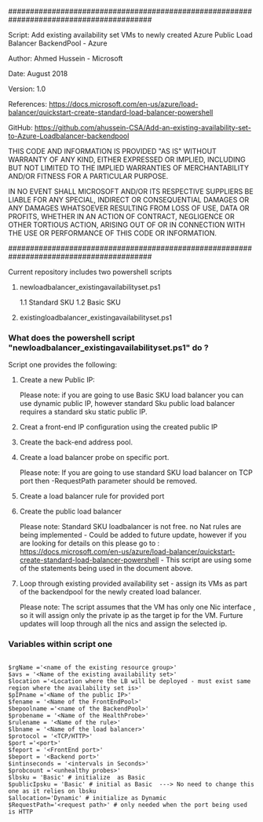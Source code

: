  
#########################################################################################

 Script: Add existing availability set VMs to newly created Azure Public Load Balancer BackendPool - Azure

 Author: Ahmed Hussein - Microsoft 
 
 Date: August 2018
 
 Version: 1.0
 
 References: https://docs.microsoft.com/en-us/azure/load-balancer/quickstart-create-standard-load-balancer-powershell
 
 GitHub: https://github.com/ahussein-CSA/Add-an-existing-availability-set-to-Azure-Loadbalancer-backendpool

 THIS CODE AND INFORMATION IS PROVIDED "AS IS" WITHOUT WARRANTY OF
 ANY KIND, EITHER EXPRESSED OR IMPLIED, INCLUDING BUT NOT LIMITED TO
 THE IMPLIED WARRANTIES OF MERCHANTABILITY AND/OR FITNESS FOR A
 PARTICULAR PURPOSE.

 IN NO EVENT SHALL MICROSOFT AND/OR ITS RESPECTIVE SUPPLIERS BE
 LIABLE FOR ANY SPECIAL, INDIRECT OR CONSEQUENTIAL DAMAGES OR ANY
 DAMAGES WHATSOEVER RESULTING FROM LOSS OF USE, DATA OR PROFITS,
 WHETHER IN AN ACTION OF CONTRACT, NEGLIGENCE OR OTHER TORTIOUS
 ACTION, ARISING OUT OF OR IN CONNECTION WITH THE USE OR PERFORMANCE
 OF THIS CODE OR INFORMATION.


#########################################################################################

Current repository includes two powershell scripts

1. newloadbalancer_existingavailabilityset.ps1
    
    1.1 Standard SKU
    1.2 Basic SKU
    
2. existingloadbalancer_existingavailabilityset.ps1

### What does the powershell script "newloadbalancer_existingavailabilityset.ps1" do ? 

Script one provides the following:

1. Create a new Public IP:  
      
      Please note: if you are going to use Basic SKU load balancer you can use dynamic public IP, however standard Sku public load balancer requires a standard sku static public IP.
      
2. Creat a front-end IP configuration using the created public IP 

3. Create the back-end address pool.

4. Create a load balancer probe on specific port.
    
    Please note: If you are going to use standard SKU load balancer on TCP port then -RequestPath parameter should be removed. 

5. Create a load balancer rule for provided port

6. Create the public load balancer
   
   Please note: Standard SKU loadbalancer is not free. no Nat rules are being implemented - Could be added to future update, however if you are looking for details on this please go to : https://docs.microsoft.com/en-us/azure/load-balancer/quickstart-create-standard-load-balancer-powershell - This script are using some of the statements being used in the document above.
   
7. Loop through existing provided availability set - assign its VMs as part of the backendpool for the newly created load balancer.

    Please note: The script assumes that the VM has only one Nic interface , so it will assign only the private ip as the target ip for the VM. Furture updates will loop through all the nics and assign the selected ip.


### Variables within script one

```

$rgName ='<name of the existing resource group>'
$avs = '<Name of the existing availability set>'
$location ='<Location where the LB will be deployed - must exist same region where the availability set is>'
$pIPname ='<Name of the public IP>'
$fename = '<Name of the FrontEndPool>'
$bepoolname ='<name of the BackendPool>'
$probename = '<Name of the HealthProbe>'
$rulename = '<Name of the rule>'
$lbname = '<Name of the load balancer>'
$protocol = '<TCP/HTTP>'
$port ='<port>'
$feport = '<FrontEnd port>'
$beport = '<Backend port>'
$intinseconds = '<intervals in Seconds>'
$probcount ='<unhealthy probes>'
$lbsku = 'Basic' # initialize  as Basic  
$publicIpsku = 'Basic' # initial as Basic  ---> No need to change this one as it relies on lbsku
$allocation='Dynamic' # initialize as Dynamic
$RequestPath='<request path>' # only needed when the port being used is HTTP


```

